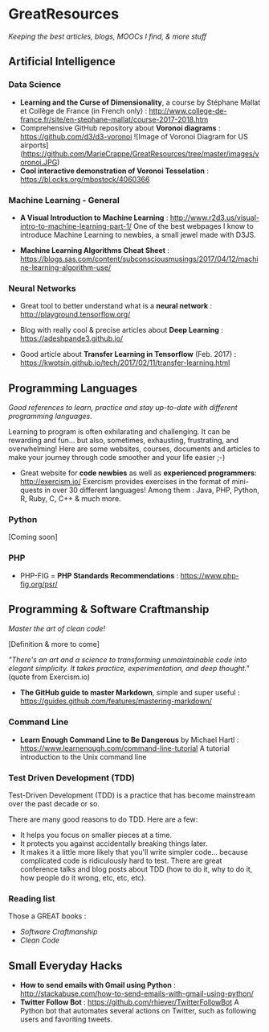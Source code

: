# GreatResources
*Keeping the best articles, blogs, MOOCs I find, &amp; more stuff*

## Artificial Intelligence

### Data Science 
- **Learning and the Curse of Dimensionality**, a course by Stéphane Mallat et Collège de France (in French only) : http://www.college-de-france.fr/site/en-stephane-mallat/course-2017-2018.htm
- Comprehensive GitHub repository about **Voronoi diagrams** : https://github.com/d3/d3-voronoi
![Image of Voronoi Diagram for US airports]
(https://github.com/MarieCrappe/GreatResources/tree/master/images/voronoi.JPG)
- **Cool interactive demonstration of Voronoi Tesselation** : https://bl.ocks.org/mbostock/4060366

### Machine Learning - General

- **A Visual Introduction to Machine Learning** : http://www.r2d3.us/visual-intro-to-machine-learning-part-1/
One of the best webpages I know to introduce Machine Learning to newbies, a small jewel made with D3JS.

- **Machine Learning Algorithms Cheat Sheet** :
https://blogs.sas.com/content/subconsciousmusings/2017/04/12/machine-learning-algorithm-use/

### Neural Networks
- Great tool to better understand what is a **neural network** :
http://playground.tensorflow.org/

- Blog with really cool & precise articles about **Deep Learning** :
https://adeshpande3.github.io/

- Good article about **Transfer Learning in Tensorflow** (Feb. 2017) :
https://kwotsin.github.io/tech/2017/02/11/transfer-learning.html

## Programming Languages
*Good references to learn, practice and stay up-to-date with different programming languages.*

Learning to program is often exhilarating and challenging. It can be rewarding and fun... but also, sometimes, exhausting, frustrating, and overwhelming! Here are some websites, courses, documents and articles to make your journey through code smoother and your life easier ;-)

- Great website for **code newbies** as well as **experienced programmers**: http://exercism.io/
Exercism provides exercises in the format of mini-quests in over 30 different languages! Among them : Java, PHP, Python, R, Ruby, C, C++ & much more.

### Python
[Coming soon]

### PHP
- PHP-FIG = **PHP Standards Recommendations** :
https://www.php-fig.org/psr/

## Programming & Software Craftmanship
*Master the art of clean code!*

[Definition & more to come]

*"There's an art and a science to transforming unmaintainable code into elegant simplicity. It takes practice, experimentation, and deep thought."* (quote from Exercism.io)

- **The GitHub guide to master Markdown**, simple and super useful :
https://guides.github.com/features/mastering-markdown/

### Command Line
- **Learn Enough Command Line to Be Dangerous** by Michael Hartl : https://www.learnenough.com/command-line-tutorial
A tutorial introduction to the Unix command line

### Test Driven Development (TDD)
Test-Driven Development (TDD) is a practice that has become mainstream over the past decade or so.

There are many good reasons to do TDD. Here are a few:

* It helps you focus on smaller pieces at a time.
* It protects you against accidentally breaking things later.
* It makes it a little more likely that you'll write simpler code... because complicated code is ridiculously hard to test.
There are great conference talks and blog posts about TDD (how to do it, why to do it, how people do it wrong, etc, etc, etc).

### Reading list
Those a GREAT books :
- *Software Craftmanship*
- *Clean Code*

## Small Everyday Hacks
- **How to send emails with Gmail using Python** : http://stackabuse.com/how-to-send-emails-with-gmail-using-python/
- **Twitter Follow Bot** : https://github.com/rhiever/TwitterFollowBot A Python bot that automates several actions on Twitter, such as following users and favoriting tweets.
